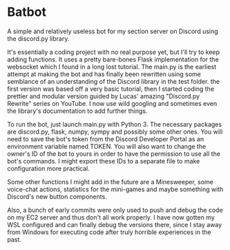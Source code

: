 # Batbot
A simple and relatively useless bot for my section server on Discord using the discord.py library.

It's essentially a coding project with no real purpose yet, but I'll try to keep adding functions.
It uses a pretty bare-bones Flask implementation for the websocket which I found in a long lost tutorial.
The main.py is the earliest attempt at making the bot and has finally been rewritten using some semblance of an understanding of the Discord library in the test folder.
the first version was based off a very basic tutorial, then I started coding the prettier and modular version guided by Lucas' amazing "Discord.py Rewrite" series on YouTube.
I now use wild googling and sometimes even the library's documentation to add further things.

To run the bot, just launch main.py with Python 3. The necessary packages are discord.py, flask, numpy, sympy and possibly some other ones.
You will need to save the bot's token from the Discord Developer Portal as an environment variable named TOKEN.
You will also want to change the owner's ID of the bot to yours in order to have the permission to use all the bot's commands.
I might export these IDs to a separate file to make configuration more practical.

Some other functions I might add in the future are a Minesweeper, some voice-chat actions, statistics for the mini-games and maybe something with Discord's new button components.

Also, a bunch of early commits were only used to push and debug the code on my EC2 server and thus don't all work properly.
I have now gotten my WSL configured and can finally debug the versions there, since I stay away from Windows for executing code after truly horrible experiences in the past.
